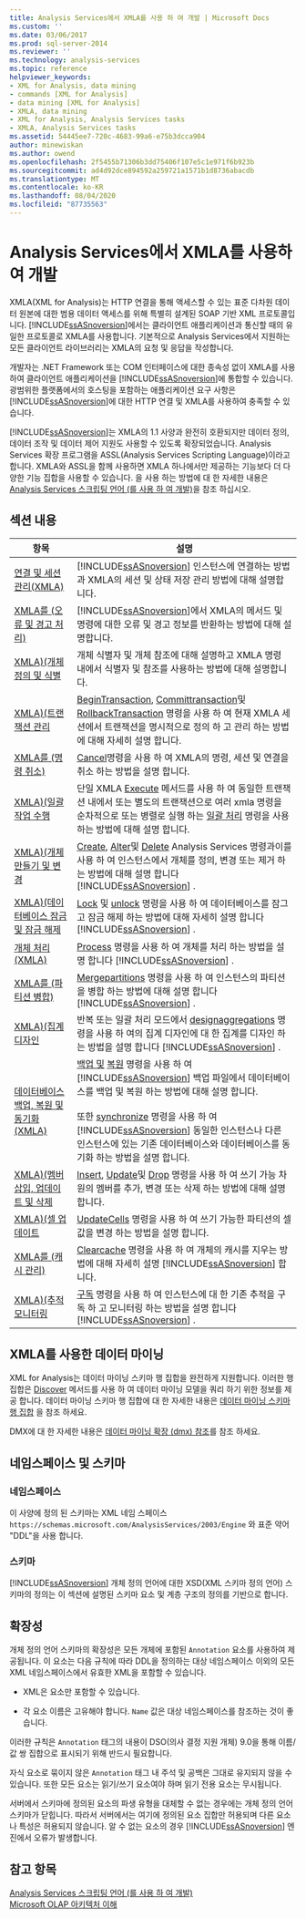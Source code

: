 ```yaml
---
title: Analysis Services에서 XMLA를 사용 하 여 개발 | Microsoft Docs
ms.custom: ''
ms.date: 03/06/2017
ms.prod: sql-server-2014
ms.reviewer: ''
ms.technology: analysis-services
ms.topic: reference
helpviewer_keywords:
- XML for Analysis, data mining
- commands [XML for Analysis]
- data mining [XML for Analysis]
- XMLA, data mining
- XML for Analysis, Analysis Services tasks
- XMLA, Analysis Services tasks
ms.assetid: 54445ee7-720c-4683-99a6-e75b3dcca904
author: minewiskan
ms.author: owend
ms.openlocfilehash: 2f5455b71306b3dd75406f107e5c1e971f6b923b
ms.sourcegitcommit: ad4d92dce894592a259721a1571b1d8736abacdb
ms.translationtype: MT
ms.contentlocale: ko-KR
ms.lasthandoff: 08/04/2020
ms.locfileid: "87735563"
---
```

# <a name="developing-with-xmla-in-analysis-services"></a>Analysis Services에서 XMLA를 사용하여 개발
  XMLA(XML for Analysis)는 HTTP 연결을 통해 액세스할 수 있는 표준 다차원 데이터 원본에 대한 범용 데이터 액세스를 위해 특별히 설계된 SOAP 기반 XML 프로토콜입니다. [!INCLUDE[ssASnoversion](../../includes/ssasnoversion-md.md)]에서는 클라이언트 애플리케이션과 통신할 때의 유일한 프로토콜로 XMLA를 사용합니다. 기본적으로 Analysis Services에서 지원하는 모든 클라이언트 라이브러리는 XMLA의 요청 및 응답을 작성합니다.  
  
 개발자는 .NET Framework 또는 COM 인터페이스에 대한 종속성 없이 XMLA를 사용하여 클라이언트 애플리케이션을 [!INCLUDE[ssASnoversion](../../includes/ssasnoversion-md.md)]에 통합할 수 있습니다. 광범위한 플랫폼에서의 호스팅을 포함하는 애플리케이션 요구 사항은 [!INCLUDE[ssASnoversion](../../includes/ssasnoversion-md.md)]에 대한 HTTP 연결 및 XMLA를 사용하여 충족할 수 있습니다.  
  
 [!INCLUDE[ssASnoversion](../../includes/ssasnoversion-md.md)]는 XMLA의 1.1 사양과 완전히 호환되지만 데이터 정의, 데이터 조작 및 데이터 제어 지원도 사용할 수 있도록 확장되었습니다. Analysis Services 확장 프로그램을 ASSL(Analysis Services Scripting Language)이라고 합니다. XMLA와 ASSL을 함께 사용하면 XMLA 하나에서만 제공하는 기능보다 더 다양한 기능 집합을 사용할 수 있습니다. 을 사용 하는 방법에 대 한 자세한 내용은 [Analysis Services 스크립팅 언어 &#40;를 사용 하 여 개발&#41;](../multidimensional-models/scripting-language-assl/developing-with-analysis-services-scripting-language-assl.md)을 참조 하십시오.  
  
## <a name="in-this-section"></a>섹션 내용  
  
|항목|설명|  
|-----------|-----------------|  
|[연결 및 세션 관리&#40;XMLA&#41;](managing-connections-and-sessions-xmla.md)|[!INCLUDE[ssASnoversion](../../includes/ssasnoversion-md.md)] 인스턴스에 연결하는 방법과 XMLA의 세션 및 상태 저장 관리 방법에 대해 설명합니다.|  
|[XMLA를 &#40;오류 및 경고 처리&#41;](handling-errors-and-warnings-xmla.md)|[!INCLUDE[ssASnoversion](../../includes/ssasnoversion-md.md)]에서 XMLA의 메서드 및 명령에 대한 오류 및 경고 정보를 반환하는 방법에 대해 설명합니다.|  
|[XMLA&#41;&#40;개체 정의 및 식별](https://docs.microsoft.com/bi-reference/xmla/xml-elements-objects)|개체 식별자 및 개체 참조에 대해 설명하고 XMLA 명령 내에서 식별자 및 참조를 사용하는 방법에 대해 설명합니다.|  
|[XMLA&#41;&#40;트랜잭션 관리](managing-transactions-xmla.md)|[BeginTransaction](https://docs.microsoft.com/bi-reference/xmla/xml-elements-commands/begintransaction-element-xmla), [Committransaction](https://docs.microsoft.com/bi-reference/xmla/xml-elements-commands/committransaction-element-xmla)및 [RollbackTransaction](https://docs.microsoft.com/bi-reference/xmla/xml-elements-commands/rollbacktransaction-element-xmla) 명령을 사용 하 여 현재 XMLA 세션에서 트랜잭션을 명시적으로 정의 하 고 관리 하는 방법에 대해 자세히 설명 합니다.|  
|[XMLA를 &#40;명령 취소&#41;](../multidimensional-models-scripting-language-assl-xmla/canceling-commands-xmla.md)|[Cancel](https://docs.microsoft.com/bi-reference/xmla/xml-elements-commands/cancel-element-xmla)명령을 사용 하 여 XMLA의 명령, 세션 및 연결을 취소 하는 방법을 설명 합니다.|  
|[XMLA&#41;&#40;일괄 작업 수행](performing-batch-operations-xmla.md)|단일 XMLA [Execute](https://docs.microsoft.com/bi-reference/xmla/xml-elements-methods-execute) 메서드를 사용 하 여 동일한 트랜잭션 내에서 또는 별도의 트랜잭션으로 여러 xmla 명령을 순차적으로 또는 병렬로 실행 하는 [일괄 처리](https://docs.microsoft.com/bi-reference/xmla/xml-elements-commands/batch-element-xmla) 명령을 사용 하는 방법에 대해 설명 합니다.|  
|[XMLA&#41;&#40;개체 만들기 및 변경](creating-and-altering-objects-xmla.md)|[Create](https://docs.microsoft.com/bi-reference/xmla/xml-elements-commands/create-element-xmla), [Alter](https://docs.microsoft.com/bi-reference/xmla/xml-elements-commands/alter-element-xmla)및 [Delete](https://docs.microsoft.com/bi-reference/xmla/xml-elements-commands/delete-element-xmla) Analysis Services 명령과이를 사용 하 여 인스턴스에서 개체를 정의, 변경 또는 제거 하는 방법에 대해 설명 합니다 [!INCLUDE[ssASnoversion](../../includes/ssasnoversion-md.md)] .|  
|[XMLA&#41;&#40;데이터베이스 잠금 및 잠금 해제](locking-and-unlocking-databases-xmla.md)|[Lock](https://docs.microsoft.com/bi-reference/xmla/xml-elements-commands/lock-element-xmla) 및 [unlock](https://docs.microsoft.com/bi-reference/xmla/xml-elements-commands/lock-element-xmla) 명령을 사용 하 여 데이터베이스를 잠그고 잠금 해제 하는 방법에 대해 자세히 설명 합니다 [!INCLUDE[ssASnoversion](../../includes/ssasnoversion-md.md)] .|  
|[개체 처리&#40;XMLA&#41;](processing-objects-xmla.md)|[Process](https://docs.microsoft.com/bi-reference/xmla/xml-elements-commands/process-element-xmla) 명령을 사용 하 여 개체를 처리 하는 방법을 설명 합니다 [!INCLUDE[ssASnoversion](../../includes/ssasnoversion-md.md)] .|  
|[XMLA를 &#40;파티션 병합&#41;](merging-partitions-xmla.md)|[Mergepartitions](https://docs.microsoft.com/bi-reference/xmla/xml-elements-commands/mergepartitions-element-xmla) 명령을 사용 하 여 인스턴스의 파티션을 병합 하는 방법에 대해 설명 합니다 [!INCLUDE[ssASnoversion](../../includes/ssasnoversion-md.md)] .|  
|[XMLA&#41;&#40;집계 디자인](designing-aggregations-xmla.md)|반복 또는 일괄 처리 모드에서 [designaggregations](https://docs.microsoft.com/bi-reference/xmla/xml-elements-commands/designaggregations-element-xmla) 명령을 사용 하 여의 집계 디자인에 대 한 집계를 디자인 하는 방법을 설명 합니다 [!INCLUDE[ssASnoversion](../../includes/ssasnoversion-md.md)] .|  
|[데이터베이스 백업, 복원 및 동기화&#40;XMLA&#41;](backing-up-restoring-and-synchronizing-databases-xmla.md)|[백업 및](https://docs.microsoft.com/bi-reference/xmla/xml-elements-commands/backup-element-xmla) [복원](https://docs.microsoft.com/bi-reference/xmla/xml-elements-commands/restore-element-xmla) 명령을 사용 하 여 [!INCLUDE[ssASnoversion](../../includes/ssasnoversion-md.md)] 백업 파일에서 데이터베이스를 백업 및 복원 하는 방법에 대해 설명 합니다.<br /><br /> 또한 [synchronize](https://docs.microsoft.com/bi-reference/xmla/xml-elements-commands/synchronize-element-xmla) 명령을 사용 하 여 [!INCLUDE[ssASnoversion](../../includes/ssasnoversion-md.md)] 동일한 인스턴스나 다른 인스턴스에 있는 기존 데이터베이스와 데이터베이스를 동기화 하는 방법을 설명 합니다.|  
|[XMLA&#41;&#40;멤버 삽입, 업데이트 및 삭제](inserting-updating-and-dropping-members-xmla.md)|[Insert](https://docs.microsoft.com/bi-reference/xmla/xml-elements-commands/insert-element-xmla), [Update](https://docs.microsoft.com/bi-reference/xmla/xml-elements-commands/update-element-xmla)및 [Drop](https://docs.microsoft.com/bi-reference/xmla/xml-elements-commands/drop-element-xmla) 명령을 사용 하 여 쓰기 가능 차원의 멤버를 추가, 변경 또는 삭제 하는 방법에 대해 설명 합니다.|  
|[XMLA&#41;&#40;셀 업데이트](updating-cells-xmla.md)|[UpdateCells](https://docs.microsoft.com/bi-reference/xmla/xml-elements-commands/updatecells-element-xmla) 명령을 사용 하 여 쓰기 가능한 파티션의 셀 값을 변경 하는 방법을 설명 합니다.|  
|[XMLA를 &#40;캐시 관리&#41;](managing-caches-xmla.md)|[Clearcache](https://docs.microsoft.com/bi-reference/xmla/xml-elements-commands/clearcache-element-xmla) 명령을 사용 하 여 개체의 캐시를 지우는 방법에 대해 자세히 설명 [!INCLUDE[ssASnoversion](../../includes/ssasnoversion-md.md)] 합니다.|  
|[XMLA&#41;&#40;추적 모니터링](monitoring-traces-xmla.md)|[구독](https://docs.microsoft.com/bi-reference/xmla/xml-elements-commands/subscribe-element-xmla) 명령을 사용 하 여 인스턴스에 대 한 기존 추적을 구독 하 고 모니터링 하는 방법을 설명 합니다 [!INCLUDE[ssASnoversion](../../includes/ssasnoversion-md.md)] .|  
  
## <a name="data-mining-with-xmla"></a>XMLA를 사용한 데이터 마이닝  
 XML for Analysis는 데이터 마이닝 스키마 행 집합을 완전하게 지원합니다. 이러한 행 집합은 [Discover](https://docs.microsoft.com/bi-reference/xmla/xml-elements-methods-discover) 메서드를 사용 하 여 데이터 마이닝 모델을 쿼리 하기 위한 정보를 제공 합니다. 데이터 마이닝 스키마 행 집합에 대 한 자세한 내용은 [데이터 마이닝 스키마 행 집합](https://docs.microsoft.com/bi-reference/schema-rowsets/data-mining/data-mining-schema-rowsets) 을 참조 하세요. 
  
 DMX에 대 한 자세한 내용은 [데이터 마이닝 확장 &#40;dmx&#41; 참조](/sql/dmx/data-mining-extensions-dmx-reference)를 참조 하세요.  
  
## <a name="namespace-and-schema"></a>네임스페이스 및 스키마  
  
### <a name="namespace"></a>네임스페이스  
 이 사양에 정의 된 스키마는 XML 네임 스페이스 `https://schemas.microsoft.com/AnalysisServices/2003/Engine` 와 표준 약어 "DDL"을 사용 합니다.  
  
### <a name="schema"></a>스키마  
 [!INCLUDE[ssASnoversion](../../includes/ssasnoversion-md.md)] 개체 정의 언어에 대한 XSD(XML 스키마 정의 언어) 스키마의 정의는 이 섹션에 설명된 스키마 요소 및 계층 구조의 정의를 기반으로 합니다.  
  
## <a name="extensibility"></a>확장성  
 개체 정의 언어 스키마의 확장성은 모든 개체에 포함된 `Annotation` 요소를 사용하여 제공됩니다. 이 요소는 다음 규칙에 따라 DDL을 정의하는 대상 네임스페이스 이외의 모든 XML 네임스페이스에서 유효한 XML을 포함할 수 있습니다.  
  
-   XML은 요소만 포함할 수 있습니다.  
  
-   각 요소 이름은 고유해야 합니다. `Name` 값은 대상 네임스페이스를 참조하는 것이 좋습니다.  
  
 이러한 규칙은 `Annotation` 태그의 내용이 DSO(의사 결정 지원 개체) 9.0을 통해 이름/값 쌍 집합으로 표시되기 위해 반드시 필요합니다.  
  
 자식 요소로 묶이지 않은 `Annotation` 태그 내 주석 및 공백은 그대로 유지되지 않을 수 있습니다. 또한 모든 요소는 읽기/쓰기 요소여야 하며 읽기 전용 요소는 무시됩니다.  
  
 서버에서 스키마에 정의된 요소의 파생 유형을 대체할 수 없는 경우에는 개체 정의 언어 스키마가 닫힙니다. 따라서 서버에서는 여기에 정의된 요소 집합만 허용되며 다른 요소나 특성은 허용되지 않습니다. 알 수 없는 요소의 경우 [!INCLUDE[ssASnoversion](../../includes/ssasnoversion-md.md)] 엔진에서 오류가 발생합니다.  
  
## <a name="see-also"></a>참고 항목  
 [Analysis Services 스크립팅 언어 &#40;를 사용 하 여 개발&#41;](../multidimensional-models/scripting-language-assl/developing-with-analysis-services-scripting-language-assl.md)   
 [Microsoft OLAP 아키텍처 이해](../multidimensional-models/olap-physical/understanding-microsoft-olap-architecture.md)  
  
  
